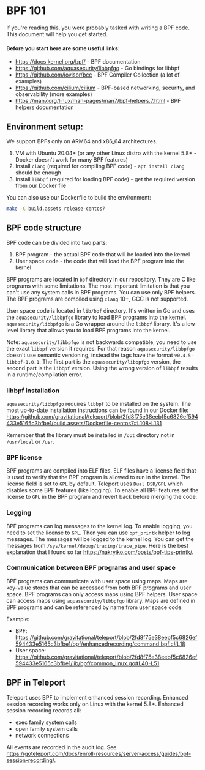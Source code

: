 # BPF 101

If you're reading this, you were probably tasked with writing a BPF code.
This document will help you get started.

#### Before you start here are some useful links:

* https://docs.kernel.org/bpf/ - BPF documentation
* https://github.com/aquasecurity/libbpfgo - Go bindings for libbpf
* https://github.com/iovisor/bcc - BPF Compiler Collection (a lot of examples)
* https://github.com/cilium/cilium - BPF-based networking, security, and observability (more examples)
* https://man7.org/linux/man-pages/man7/bpf-helpers.7.html - BPF helpers documentation

## Environment setup:

We support BPFs only on ARM64 and x86_64 architectures.

1. VM with Ubuntu 20.04+ (or any other Linux distro with the kernel 5.8+ - Docker doesn't work for many BPF features)
2. Install `clang` (required for compiling BPF code) - `apt install clang` should be enough
3. Install `libbpf` (required for loading BPF code) - get the required version from our Docker file

You can also use our Dockerfile to build the environment:

```bash
make -C build.assets release-centos7
```

## BPF code structure

BPF code can be divided into two parts:

1. BPF program - the actual BPF code that will be loaded into the kernel
2. User space code - the code that will load the BPF program into the kernel

BPF programs are located in `bpf` directory in our repository. They are C like programs with some limitations.
The most important limitation is that you can't use any system calls in BPF programs. You can use only BPF helpers.
The BPF programs are compiled using `clang` 10+, GCC is not supported. 

User space code is located in `lib/bpf` directory. It's written in Go and uses the `aquasecurity/libbpfgo` library to load BPF programs into the kernel.
`aquasecurity/libbpfgo` is a Go wrapper around the `libbpf` library. It's a low-level library that allows you to load BPF programs into the kernel.

Note: `aquasecurity/libbpfgo` is not backwards compatible, you need to use the
exact `libbpf` version it requires. For that reason `aquasecurity/libbpfgo`
doesn't use semantic versioning, instead the tags have the format
`v0.4.5-libbpf-1.0.1`. The first part is the `aquasecurity/libbpfgo` version,
the second part is the `libbpf` version. Using the wrong version of `libbpf`
results in a runtime/compilation error.

### libbpf installation

`aquasecurity/libbpfgo` requires `libbpf` to be installed on the system. The most up-to-date installation instructions can be found 
in our Docker file: https://github.com/gravitational/teleport/blob/2fd8f75e38eebf5c6826ef594433e5165c3bfbe1/build.assets/Dockerfile-centos7#L108-L131

Remember that the library must be installed in `/opt` directory not in `/usr/local` or `/usr`.

### BPF license

BPF programs are compiled into ELF files. ELF files have a license field that is used to verify that the BPF program
is allowed to run in the kernel. The license field is set to `GPL` by default. Teleport uses `Dual BSD/GPL` which 
disables some BPF features (like logging). To enable all BPF features set the license to `GPL` in the BPF program
and revert back before merging the code.

### Logging

BPF programs can log messages to the kernel log. To enable logging, you need to set the license to `GPL`. Then you
can use `bpf_printk` helper to log messages. The messages will be logged to the kernel log. You can get the messages
from `/sys/kernel/debug/tracing/trace_pipe`. Here is the best explanation that I found so far https://nakryiko.com/posts/bpf-tips-printk/.

### Communication between BPF programs and user space

BPF programs can communicate with user space using maps. Maps are key-value stores that can be accessed from both
BPF programs and user space. BPF programs can only access maps using BPF helpers. User space can access maps using
`aquasecurity/libbpfgo` library. Maps are defined in BPF programs and can be referenced by name from user space code.

Example:

* BPF: https://github.com/gravitational/teleport/blob/2fd8f75e38eebf5c6826ef594433e5165c3bfbe1/bpf/enhancedrecording/command.bpf.c#L18
* User space: https://github.com/gravitational/teleport/blob/2fd8f75e38eebf5c6826ef594433e5165c3bfbe1/lib/bpf/common_linux.go#L40-L51

## BPF in Teleport

Teleport uses BPF to implement enhanced session recording. Enhanced session recording works only on Linux with
the kernel 5.8+. Enhanced session recording records all:
* exec family system calls
* open family system calls
* network connections

All events are recorded in the audit log. See https://goteleport.com/docs/enroll-resources/server-access/guides/bpf-session-recording/.

